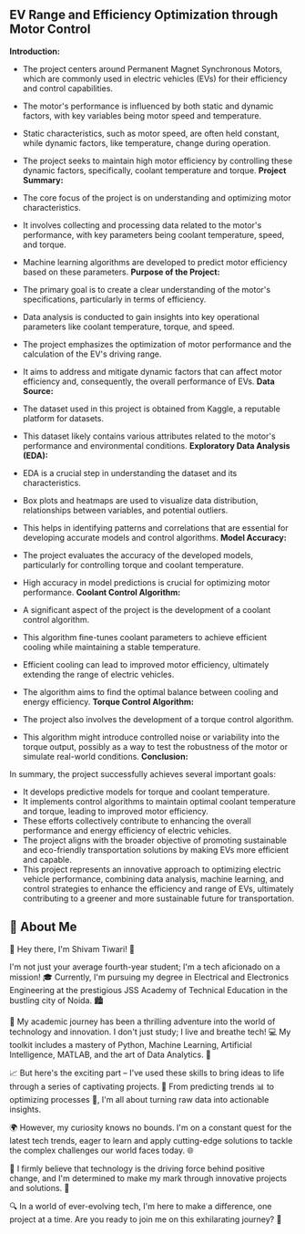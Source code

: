 
## EV Range and Efficiency Optimization through Motor Control

**Introduction:**

* The project centers around Permanent Magnet Synchronous Motors, which are commonly used in electric vehicles (EVs) for their efficiency and control capabilities.
* The motor's performance is influenced by both static and dynamic factors, with key variables being motor speed and temperature.
* Static characteristics, such as motor speed, are often held constant, while dynamic factors, like temperature, change during operation.
* The project seeks to maintain high motor efficiency by controlling these dynamic factors, specifically, coolant temperature and torque.
**Project Summary:**

* The core focus of the project is on understanding and optimizing motor characteristics.
* It involves collecting and processing data related to the motor's performance, with key parameters being coolant temperature, speed, and torque.
* Machine learning algorithms are developed to predict motor efficiency based on these parameters.
**Purpose of the Project:**

* The primary goal is to create a clear understanding of the motor's specifications, particularly in terms of efficiency.
* Data analysis is conducted to gain insights into key operational parameters like coolant temperature, torque, and speed.
* The project emphasizes the optimization of motor performance and the calculation of the EV's driving range.
* It aims to address and mitigate dynamic factors that can affect motor efficiency and, consequently, the overall performance of EVs.
**Data Source:**

* The dataset used in this project is obtained from Kaggle, a reputable platform for datasets.
* This dataset likely contains various attributes related to the motor's performance and environmental conditions.
**Exploratory Data Analysis (EDA):**

* EDA is a crucial step in understanding the dataset and its characteristics.
* Box plots and heatmaps are used to visualize data distribution, relationships between variables, and potential outliers.
* This helps in identifying patterns and correlations that are essential for developing accurate models and control algorithms.
**Model Accuracy:**

* The project evaluates the accuracy of the developed models, particularly for controlling torque and coolant temperature.
* High accuracy in model predictions is crucial for optimizing motor performance.
**Coolant Control Algorithm:**

* A significant aspect of the project is the development of a coolant control algorithm.
* This algorithm fine-tunes coolant parameters to achieve efficient cooling while maintaining a stable temperature.
* Efficient cooling can lead to improved motor efficiency, ultimately extending the range of electric vehicles.
* The algorithm aims to find the optimal balance between cooling and energy efficiency.
**Torque Control Algorithm:**

* The project also involves the development of a torque control algorithm.
* This algorithm might introduce controlled noise or variability into the torque output, possibly as a way to test the robustness of the motor or simulate real-world conditions.
**Conclusion:**

In summary, the project successfully achieves several important goals:
* It develops predictive models for torque and coolant temperature.
* It implements control algorithms to maintain optimal coolant temperature and torque, leading to improved motor efficiency.
* These efforts collectively contribute to enhancing the overall performance and energy efficiency of electric vehicles.
* The project aligns with the broader objective of promoting sustainable and eco-friendly transportation solutions by making EVs more efficient and capable.
* This project represents an innovative approach to optimizing electric vehicle performance, combining data analysis, machine learning, and control strategies to enhance the efficiency and range of EVs, ultimately contributing to a greener and more sustainable future for transportation.
## 🚀 About Me
👋 Hey there, I'm Shivam Tiwari! 🚀

I'm not just your average fourth-year student; I'm a tech aficionado on a mission! 🎓 Currently, I'm pursuing my degree in Electrical and Electronics Engineering at the prestigious JSS Academy of Technical Education in the bustling city of Noida. 🏙️

🧠 My academic journey has been a thrilling adventure into the world of technology and innovation. I don't just study; I live and breathe tech! 💻 My toolkit includes a mastery of Python, Machine Learning, Artificial Intelligence, MATLAB, and the art of Data Analytics. 🤖

📈 But here's the exciting part – I've used these skills to bring ideas to life through a series of captivating projects. 🌟 From predicting trends 📊 to optimizing processes 🔄, I'm all about turning raw data into actionable insights.

🌍 However, my curiosity knows no bounds. I'm on a constant quest for the latest tech trends, eager to learn and apply cutting-edge solutions to tackle the complex challenges our world faces today. 🌐

🌟 I firmly believe that technology is the driving force behind positive change, and I'm determined to make my mark through innovative projects and solutions. 🚀

🔍 In a world of ever-evolving tech, I'm here to make a difference, one project at a time. Are you ready to join me on this exhilarating journey? 🌠